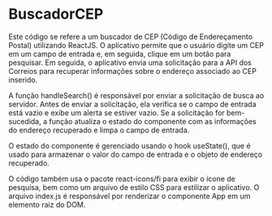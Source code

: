 # BuscadorCEP

Este código se refere a um buscador de CEP (Código de Endereçamento Postal) utilizando ReactJS. O aplicativo permite que o usuário digite um CEP em um campo de entrada e, em seguida, clique em um botão para pesquisar. Em seguida, o aplicativo envia uma solicitação para a API dos Correios para recuperar informações sobre o endereço associado ao CEP inserido.

A função handleSearch() é responsável por enviar a solicitação de busca ao servidor. Antes de enviar a solicitação, ela verifica se o campo de entrada está vazio e exibe um alerta se estiver vazio. Se a solicitação for bem-sucedida, a função atualiza o estado do componente com as informações do endereço recuperado e limpa o campo de entrada.

O estado do componente é gerenciado usando o hook useState(), que é usado para armazenar o valor do campo de entrada e o objeto de endereço recuperado.

O código também usa o pacote react-icons/fi para exibir o ícone de pesquisa, bem como um arquivo de estilo CSS para estilizar o aplicativo. O arquivo index.js é responsável por renderizar o componente App em um elemento raiz do DOM.
